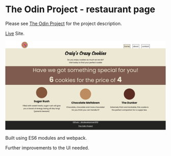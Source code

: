 # The Odin Project - restaurant page

Please see [The Odin Project](https://www.theodinproject.com/paths/full-stack-javascript/courses/javascript/lessons/restaurant-page) for the project description.

[Live](https://cdevelopment010.github.io/TOP-restaurant-page/) Site.

![](./screenshot.png)

Built using ES6 modules and webpack. 

Further improvements to the UI needed. 